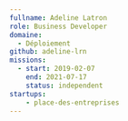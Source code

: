 ```yaml
---
fullname: Adeline Latron
role: Business Developer
domaine:
  - Déploiement
github: adeline-lrn
missions:
  - start: 2019-02-07
    end: 2021-07-17
    status: independent
startups:
    - place-des-entreprises
---
```




